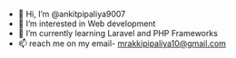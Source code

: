 - 👋 Hi, I’m @ankitpipaliya9007
- 👀 I’m interested in Web development
- 🌱 I’m currently learning Laravel and PHP Frameworks
- 📫 reach me on my email- mrakkipipaliya10@gmail.com

<!---
ankitpipaliya9007/ankitpipaliya9007 is a ✨ special ✨ repository because its `README.md` (this file) appears on your GitHub profile.
You can click the Preview link to take a look at your changes.
--->
